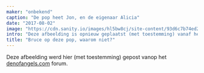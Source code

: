 ```yaml
---
maker: "onbekend"
caption: "De pop heet Jon, en de eigenaar Alicia"
date: "2017-08-02"
image: "https://cdn.sanity.io/images/hl5bw8cj/site-content/93d6c7b74ed2a82966163c93ff72aceb6858fc68-467x700.jpg"
intro: "Deze afbeelding is opnieuw geplaatst (met toestemming) vanaf het denofangles.com forum."
title: "Bruce op deze pop, waarom niet?"
---
```



Deze afbeelding werd hier (met toestemming) gepost vanop het [denofangels.com](https://denofangels.com/posts/12259581/) forum.

